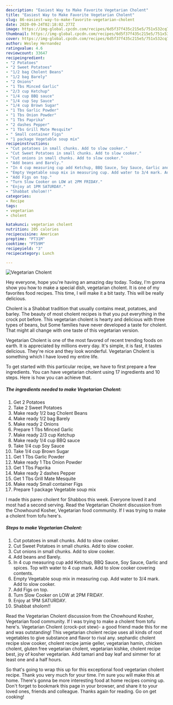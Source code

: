 ```yaml
---
description: "Easiest Way to Make Favorite Vegetarian Cholent"
title: "Easiest Way to Make Favorite Vegetarian Cholent"
slug: 86-easiest-way-to-make-favorite-vegetarian-cholent
date: 2020-09-24T02:18:02.277Z
image: https://img-global.cpcdn.com/recipes/6d5f37f435c215e5/751x532cq70/vegetarian-cholent-recipe-main-photo.jpg
thumbnail: https://img-global.cpcdn.com/recipes/6d5f37f435c215e5/751x532cq70/vegetarian-cholent-recipe-main-photo.jpg
cover: https://img-global.cpcdn.com/recipes/6d5f37f435c215e5/751x532cq70/vegetarian-cholent-recipe-main-photo.jpg
author: Wesley Hernandez
ratingvalue: 4.6
reviewcount: 33647
recipeingredient:
- "2 Potatoes"
- "2 Sweet Potatoes"
- "1/2 bag Cholent Beans"
- "1/2 bag Barely"
- "2 Onions"
- "1 Tbs Minced Garlic"
- "2/3 cup Ketchup"
- "1/4 cup BBQ sauce"
- "1/4 cup Soy Sauce"
- "1/4 cup Brown Sugar"
- "1 Tbs Garlic Powder"
- "1 Tbs Onion Powder"
- "1 Tbs Paprika"
- "2 dashes Pepper"
- "1 Tbs Grill Mate Mesquite"
- " Small container Figs"
- "1 package Vegetable soup mix"
recipeinstructions:
- "Cut potatoes in small chunks. Add to slow cooker."
- "Cut Sweet Potatoes in small chunks. Add to slow cooker."
- "Cut onions in small chunks. Add to slow cooker."
- "Add beans and Barely."
- "In 4 cup measuring cup add Ketchup, BBQ Sauce, Soy Sauce, Garlic and spices. Top with water to 4 cup mark. Add to slow cooker covering contents."
- "Empty Vegetable soup mix in measuring cup. Add water to 3/4 mark. Add to slow cooker."
- "Add Figs on top."
- "Turn Slow Cooker on LOW at 2PM FRIDAY."
- "Enjoy at 1PM SATURDAY."
- "Shabbat sholom!!"
categories:
- Recipe
tags:
- vegetarian
- cholent

katakunci: vegetarian cholent 
nutrition: 205 calories
recipecuisine: American
preptime: "PT31M"
cooktime: "PT59M"
recipeyield: "3"
recipecategory: Lunch

---
```



![Vegetarian Cholent](https://img-global.cpcdn.com/recipes/6d5f37f435c215e5/751x532cq70/vegetarian-cholent-recipe-main-photo.jpg)

Hey everyone, hope you're having an amazing day today. Today, I'm gonna show you how to make a special dish, vegetarian cholent. It is one of my favorites food recipes. This time, I will make it a bit tasty. This will be really delicious.

Cholent is a Shabbat tradition that usually contains meat, potatoes, and barley. The beauty of most cholent recipes is that you put everything in the crock pot before. This vegetarian cholent is hearty and delicious with three types of beans, but Some families have never developed a taste for cholent. That might all change with one taste of this vegetarian version.

Vegetarian Cholent is one of the most favored of recent trending foods on earth. It is appreciated by millions every day. It's simple, it is fast, it tastes delicious. They're nice and they look wonderful. Vegetarian Cholent is something which I have loved my entire life.


To get started with this particular recipe, we have to first prepare a few ingredients. You can have vegetarian cholent using 17 ingredients and 10 steps. Here is how you can achieve that.

<!--inarticleads1-->

##### The ingredients needed to make Vegetarian Cholent:

1. Get 2 Potatoes
1. Take 2 Sweet Potatoes
1. Make ready 1/2 bag Cholent Beans
1. Make ready 1/2 bag Barely
1. Make ready 2 Onions
1. Prepare 1 Tbs Minced Garlic
1. Make ready 2/3 cup Ketchup
1. Make ready 1/4 cup BBQ sauce
1. Take 1/4 cup Soy Sauce
1. Take 1/4 cup Brown Sugar
1. Get 1 Tbs Garlic Powder
1. Make ready 1 Tbs Onion Powder
1. Get 1 Tbs Paprika
1. Make ready 2 dashes Pepper
1. Get 1 Tbs Grill Mate Mesquite
1. Make ready  Small container Figs
1. Prepare 1 package Vegetable soup mix


I made this parev cholent for Shabbos this week. Everyone loved it and most had a second serving. Read the Vegetarian Cholent discussion from the Chowhound Kosher, Vegetarian food community. If I was trying to make a cholent from tofu here&#39;s. 

<!--inarticleads2-->

##### Steps to make Vegetarian Cholent:

1. Cut potatoes in small chunks. Add to slow cooker.
1. Cut Sweet Potatoes in small chunks. Add to slow cooker.
1. Cut onions in small chunks. Add to slow cooker.
1. Add beans and Barely.
1. In 4 cup measuring cup add Ketchup, BBQ Sauce, Soy Sauce, Garlic and spices. Top with water to 4 cup mark. Add to slow cooker covering contents.
1. Empty Vegetable soup mix in measuring cup. Add water to 3/4 mark. Add to slow cooker.
1. Add Figs on top.
1. Turn Slow Cooker on LOW at 2PM FRIDAY.
1. Enjoy at 1PM SATURDAY.
1. Shabbat sholom!!


Read the Vegetarian Cholent discussion from the Chowhound Kosher, Vegetarian food community. If I was trying to make a cholent from tofu here&#39;s. Vegetarian Cholent (crock-pot stew)- a good friend made this for me and was outstanding! This vegetarian cholent recipe uses all kinds of root vegetables to give substance and flavor to rival any. sephardic cholent recipe slow cooker, cholent recipe jamie geller, vegetarian hamin, chicken cholent, gluten free vegetarian cholent, vegetarian kishke, cholent recipe best, joy of kosher vegetarian. Add tamari and bay leaf and simmer for at least one and a half hours. 

So that's going to wrap this up for this exceptional food vegetarian cholent recipe. Thank you very much for your time. I'm sure you will make this at home. There's gonna be more interesting food at home recipes coming up. Don't forget to bookmark this page in your browser, and share it to your loved ones, friends and colleague. Thanks again for reading. Go on get cooking!
